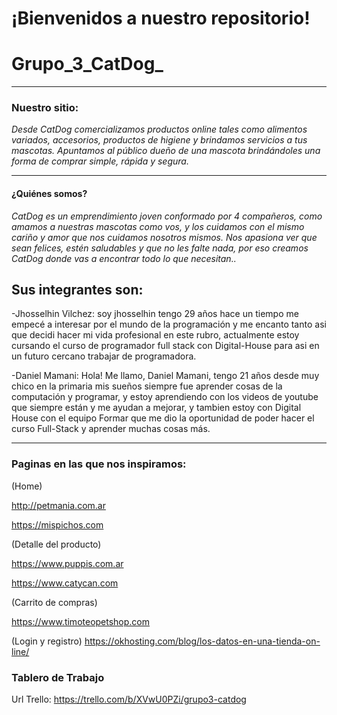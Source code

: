 # ¡Bienvenidos a nuestro repositorio!
# Grupo_3_CatDog_

------------

### **Nuestro sitio:**
*Desde CatDog comercializamos productos online tales como alimentos variados, accesorios, productos de higiene y brindamos servicios a tus mascotas.
Apuntamos al público dueño de una mascota brindándoles una forma de comprar simple, rápida y segura.*

-------------

#### **¿Quiénes somos?**
*CatDog es un emprendimiento joven conformado por 4 compañeros, como amamos a nuestras mascotas como vos, y los cuidamos con el mismo cariño y amor que nos cuidamos nosotros mismos. Nos apasiona ver que sean felices, estén saludables y que no les falte nada, por eso creamos CatDog donde vas a encontrar todo lo que necesitan..*

## Sus integrantes son:

-Jhosselhin Vilchez: soy jhosselhin tengo 29 años hace un tiempo me empecé a interesar por el mundo de la programación y me encanto tanto asi que decidi hacer mi vida profesional en este rubro, actualmente estoy cursando el curso de programador full stack con Digital-House para asi en un futuro cercano trabajar de programadora.

-Daniel Mamani: Hola! Me llamo, Daniel Mamani, tengo 21 años desde muy chico en la primaria mis sueños siempre fue aprender cosas de la computación y programar, y estoy aprendiendo con los videos de youtube que siempre están y me ayudan a mejorar, y tambien estoy con Digital House con el equipo Formar que me dio la oportunidad de poder hacer el curso Full-Stack y aprender muchas cosas más.

--------------------------------------------

### **Paginas en las que nos inspiramos:**

(Home)

http://petmania.com.ar

https://mispichos.com  


(Detalle del producto)

https://www.puppis.com.ar  

https://www.catycan.com   


(Carrito de compras)

https://www.timoteopetshop.com 

(Login y registro)
https://okhosting.com/blog/los-datos-en-una-tienda-on-line/

### **Tablero de Trabajo**
Url Trello: https://trello.com/b/XVwU0PZi/grupo3-catdog

